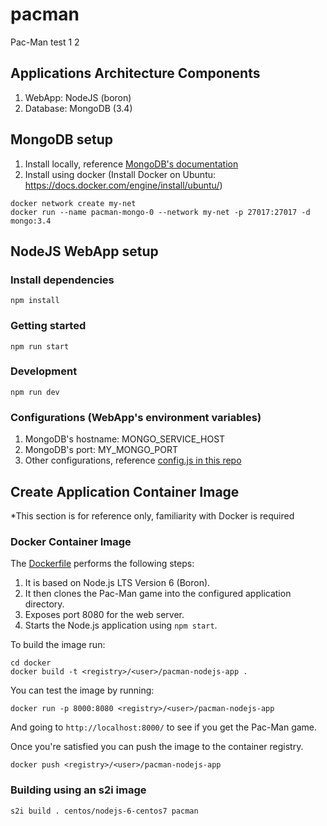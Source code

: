 # pacman
Pac-Man test 1 2

## Applications Architecture Components
1. WebApp: NodeJS (boron)
2. Database: MongoDB (3.4)

## MongoDB setup
1. Install locally, reference [MongoDB's documentation](https://www.mongodb.com/docs/manual/administration/install-community/)
2. Install using docker (Install Docker on Ubuntu: https://docs.docker.com/engine/install/ubuntu/)
```
docker network create my-net
docker run --name pacman-mongo-0 --network my-net -p 27017:27017 -d mongo:3.4
```

## NodeJS WebApp setup
### Install dependencies

```
npm install
```

### Getting started

```
npm run start
```

### Development

```
npm run dev
```

### Configurations (WebApp's environment variables)
1. MongoDB's hostname: MONGO_SERVICE_HOST
2. MongoDB's port: MY_MONGO_PORT
3. Other configurations, reference [config.js in this repo](lib/config.js)


## Create Application Container Image

*This section is for reference only, familiarity with Docker is required

### Docker Container Image

The [Dockerfile](docker/Dockerfile) performs the following steps:

1. It is based on Node.js LTS Version 6 (Boron).
1. It then clones the Pac-Man game into the configured application directory.
1. Exposes port 8080 for the web server.
1. Starts the Node.js application using `npm start`.

To build the image run:

```
cd docker
docker build -t <registry>/<user>/pacman-nodejs-app .
```

You can test the image by running:

```
docker run -p 8000:8080 <registry>/<user>/pacman-nodejs-app
```

And going to `http://localhost:8000/` to see if you get the Pac-Man game.

Once you're satisfied you can push the image to the container registry.

```
docker push <registry>/<user>/pacman-nodejs-app
```

### Building using an s2i image

```
s2i build . centos/nodejs-6-centos7 pacman
```
